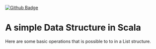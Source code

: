 [![Github Badge](https://img.shields.io/github/last-commit/Rayxan/ScalaList)](https://img.shields.io/github/last-commit/Rayxan/ScalaList)
# A simple Data Structure in Scala 
Here are some basic operations that is possible to to in a List structure.
